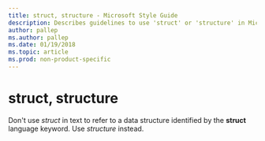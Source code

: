 ```yaml
---
title: struct, structure - Microsoft Style Guide
description: Describes guidelines to use 'struct' or 'structure' in Microsoft documents.
author: pallep
ms.author: pallep
ms.date: 01/19/2018
ms.topic: article
ms.prod: non-product-specific
---
```


# struct, structure

Don't use *struct* in text to refer to a data structure identified by the **struct** language keyword. Use *structure* instead.
